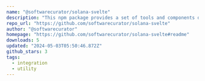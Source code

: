 ```yaml
---
name: "@softwarecurator/solana-svelte"
description: "This npm package provides a set of tools and components designed for Svelte applications to interact with the Solana blockchain. It simplifies the process of connecting to wallets, sending transactions, and managing state within Svelte apps."
repo_url: "https://github.com/softwarecurator/solana-svelte"
author: "@softwarecurator"
homepage: "https://github.com/softwarecurator/solana-svelte#readme"
downloads: 5
updated: "2024-05-03T05:50:46.872Z"
github_stars: 3
tags: 
  - integration
  - utility
---
```

